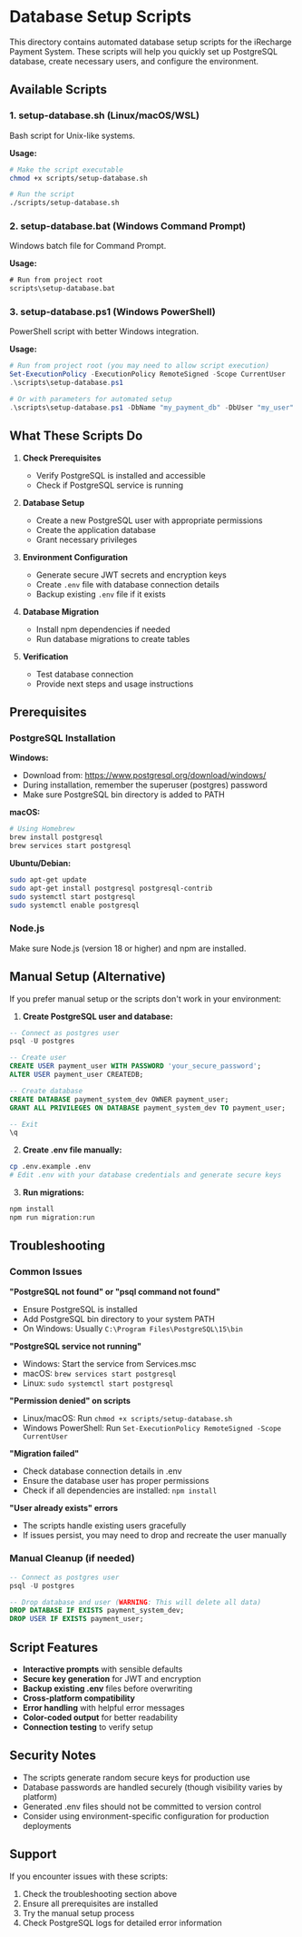 # Database Setup Scripts

This directory contains automated database setup scripts for the iRecharge Payment System. These scripts will help you quickly set up PostgreSQL database, create necessary users, and configure the environment.

## Available Scripts

### 1. **setup-database.sh** (Linux/macOS/WSL)
Bash script for Unix-like systems.

**Usage:**
```bash
# Make the script executable
chmod +x scripts/setup-database.sh

# Run the script
./scripts/setup-database.sh
```

### 2. **setup-database.bat** (Windows Command Prompt)
Windows batch file for Command Prompt.

**Usage:**
```cmd
# Run from project root
scripts\setup-database.bat
```

### 3. **setup-database.ps1** (Windows PowerShell)
PowerShell script with better Windows integration.

**Usage:**
```powershell
# Run from project root (you may need to allow script execution)
Set-ExecutionPolicy -ExecutionPolicy RemoteSigned -Scope CurrentUser
.\scripts\setup-database.ps1

# Or with parameters for automated setup
.\scripts\setup-database.ps1 -DbName "my_payment_db" -DbUser "my_user" -SkipPrompts
```

## What These Scripts Do

1. **Check Prerequisites**
   - Verify PostgreSQL is installed and accessible
   - Check if PostgreSQL service is running

2. **Database Setup**
   - Create a new PostgreSQL user with appropriate permissions
   - Create the application database
   - Grant necessary privileges

3. **Environment Configuration**
   - Generate secure JWT secrets and encryption keys
   - Create `.env` file with database connection details
   - Backup existing `.env` file if it exists

4. **Database Migration**
   - Install npm dependencies if needed
   - Run database migrations to create tables

5. **Verification**
   - Test database connection
   - Provide next steps and usage instructions

## Prerequisites

### PostgreSQL Installation

**Windows:**
- Download from: https://www.postgresql.org/download/windows/
- During installation, remember the superuser (postgres) password
- Make sure PostgreSQL bin directory is added to PATH

**macOS:**
```bash
# Using Homebrew
brew install postgresql
brew services start postgresql
```

**Ubuntu/Debian:**
```bash
sudo apt-get update
sudo apt-get install postgresql postgresql-contrib
sudo systemctl start postgresql
sudo systemctl enable postgresql
```

### Node.js
Make sure Node.js (version 18 or higher) and npm are installed.

## Manual Setup (Alternative)

If you prefer manual setup or the scripts don't work in your environment:

1. **Create PostgreSQL user and database:**
```sql
-- Connect as postgres user
psql -U postgres

-- Create user
CREATE USER payment_user WITH PASSWORD 'your_secure_password';
ALTER USER payment_user CREATEDB;

-- Create database
CREATE DATABASE payment_system_dev OWNER payment_user;
GRANT ALL PRIVILEGES ON DATABASE payment_system_dev TO payment_user;

-- Exit
\q
```

2. **Create .env file manually:**
```bash
cp .env.example .env
# Edit .env with your database credentials and generate secure keys
```

3. **Run migrations:**
```bash
npm install
npm run migration:run
```

## Troubleshooting

### Common Issues

**"PostgreSQL not found" or "psql command not found"**
- Ensure PostgreSQL is installed
- Add PostgreSQL bin directory to your system PATH
- On Windows: Usually `C:\Program Files\PostgreSQL\15\bin`

**"PostgreSQL service not running"**
- Windows: Start the service from Services.msc
- macOS: `brew services start postgresql`
- Linux: `sudo systemctl start postgresql`

**"Permission denied" on scripts**
- Linux/macOS: Run `chmod +x scripts/setup-database.sh`
- Windows PowerShell: Run `Set-ExecutionPolicy RemoteSigned -Scope CurrentUser`

**"Migration failed"**
- Check database connection details in .env
- Ensure the database user has proper permissions
- Check if all dependencies are installed: `npm install`

**"User already exists" errors**
- The scripts handle existing users gracefully
- If issues persist, you may need to drop and recreate the user manually

### Manual Cleanup (if needed)

```sql
-- Connect as postgres user
psql -U postgres

-- Drop database and user (WARNING: This will delete all data)
DROP DATABASE IF EXISTS payment_system_dev;
DROP USER IF EXISTS payment_user;
```

## Script Features

- **Interactive prompts** with sensible defaults
- **Secure key generation** for JWT and encryption
- **Backup existing .env** files before overwriting
- **Cross-platform compatibility**
- **Error handling** with helpful error messages
- **Color-coded output** for better readability
- **Connection testing** to verify setup

## Security Notes

- The scripts generate random secure keys for production use
- Database passwords are handled securely (though visibility varies by platform)
- Generated .env files should not be committed to version control
- Consider using environment-specific configuration for production deployments

## Support

If you encounter issues with these scripts:

1. Check the troubleshooting section above
2. Ensure all prerequisites are installed
3. Try the manual setup process
4. Check PostgreSQL logs for detailed error information